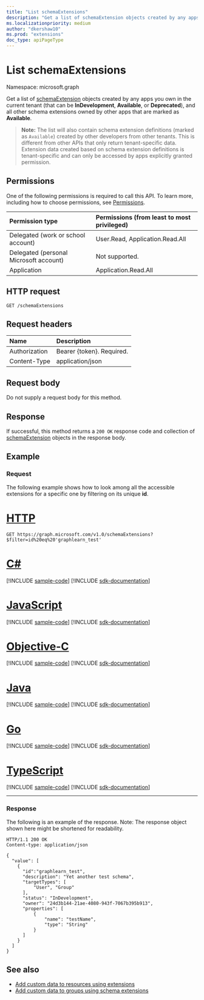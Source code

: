 ```yaml
---
title: "List schemaExtensions"
description: "Get a list of schemaExtension objects created by any apps you own in the current tenant (that can be "
ms.localizationpriority: medium
author: "dkershaw10"
ms.prod: "extensions"
doc_type: apiPageType
---
```


# List schemaExtensions

Namespace: microsoft.graph

Get a list of [schemaExtension](../resources/schemaextension.md) objects created by any apps you own in the current tenant (that can be 
**InDevelopment**, **Available**, or **Deprecated**), and all other schema extensions owned by other apps that are marked as **Available**. 

> **Note:** The list will also contain schema extension definitions (marked as `Available`) created by other developers from other tenants. This is different from other APIs that only return tenant-specific data. Extension data created based on schema extension definitions is tenant-specific and can only be accessed by apps explicitly granted permission. 

## Permissions
One of the following permissions is required to call this API. To learn more, including how to choose permissions, see [Permissions](/graph/permissions-reference).


|Permission type      | Permissions (from least to most privileged)              |
|:--------------------|:---------------------------------------------------------|
|Delegated (work or school account) | User.Read, Application.Read.All  |
|Delegated (personal Microsoft account) | Not supported.    |
|Application | Application.Read.All |

## HTTP request
<!-- { "blockType": "ignored" } -->
```http
GET /schemaExtensions
```

## Request headers
| Name      |Description|
|:----------|:----------|
| Authorization  | Bearer {token}. Required. |
| Content-Type   | application/json |

## Request body
Do not supply a request body for this method.

## Response

If successful, this method returns a `200 OK` response code and collection of [schemaExtension](../resources/schemaextension.md) objects in the response body.
## Example
### Request
The following example shows how to look among all the accessible extensions for a specific one by filtering on its unique **id**. 

# [HTTP](#tab/http)
<!-- {
  "blockType": "request",
  "name": "get_schemaextensions"
}-->
```msgraph-interactive
GET https://graph.microsoft.com/v1.0/schemaExtensions?$filter=id%20eq%20'graphlearn_test'
```
# [C#](#tab/csharp)
[!INCLUDE [sample-code](../includes/snippets/csharp/get-schemaextensions-csharp-snippets.md)]
[!INCLUDE [sdk-documentation](../includes/snippets/snippets-sdk-documentation-link.md)]

# [JavaScript](#tab/javascript)
[!INCLUDE [sample-code](../includes/snippets/javascript/get-schemaextensions-javascript-snippets.md)]
[!INCLUDE [sdk-documentation](../includes/snippets/snippets-sdk-documentation-link.md)]

# [Objective-C](#tab/objc)
[!INCLUDE [sample-code](../includes/snippets/objc/get-schemaextensions-objc-snippets.md)]
[!INCLUDE [sdk-documentation](../includes/snippets/snippets-sdk-documentation-link.md)]

# [Java](#tab/java)
[!INCLUDE [sample-code](../includes/snippets/java/get-schemaextensions-java-snippets.md)]
[!INCLUDE [sdk-documentation](../includes/snippets/snippets-sdk-documentation-link.md)]

# [Go](#tab/go)
[!INCLUDE [sample-code](../includes/snippets/go/get-schemaextensions-go-snippets.md)]
[!INCLUDE [sdk-documentation](../includes/snippets/snippets-sdk-documentation-link.md)]

# [TypeScript](#tab/typescript)
[!INCLUDE [sample-code](../includes/snippets/typescript/get-schemaextensions-typescript-snippets.md)]
[!INCLUDE [sdk-documentation](../includes/snippets/snippets-sdk-documentation-link.md)]

---

### Response
The following is an example of the response. Note: The response object shown here might be shortened for readability.
<!-- {
  "blockType": "response",
  "truncated": true,
  "@odata.type": "microsoft.graph.schemaExtension",
  "isCollection": true
} -->
```http
HTTP/1.1 200 OK
Content-type: application/json

{
  "value": [
    {
      "id":"graphlearn_test",
      "description": "Yet another test schema",
      "targetTypes": [
          "User", "Group"
      ],
      "status": "InDevelopment",
      "owner": "24d3b144-21ae-4080-943f-7067b395b913",
      "properties": [
          {
              "name": "testName",
              "type": "String"
          }
      ]
    }
  ]
}
```

## See also

- [Add custom data to resources using extensions](/graph/extensibility-overview)
- [Add custom data to groups using schema extensions](/graph/extensibility-schema-groups)


<!-- uuid: 8fcb5dbc-d5aa-4681-8e31-b001d5168d79
2015-10-25 14:57:30 UTC -->
<!-- {
  "type": "#page.annotation",
  "description": "List schemaExtensions",
  "keywords": "",
  "section": "documentation",
  "tocPath": "",
  "suppressions": [
  ]
}-->
